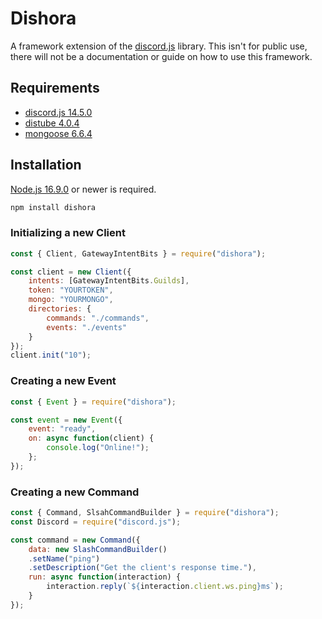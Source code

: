 # Dishora
A framework extension of the [discord.js](https://discord.js.org) library.
This isn't for public use, there will not be a documentation or guide on how to use this framework.

## Requirements
- [discord.js 14.5.0](https://www.npmjs.com/package/discord.js)
- [distube 4.0.4](https://www.npmjs.com/package/distube)
- [mongoose 6.6.4](https://www.npmjs.com/package/mongoose)

## Installation
[Node.js 16.9.0](https://nodejs.org) or newer is required.

```sh
npm install dishora
```

### Initializing a new Client ###
```js
const { Client, GatewayIntentBits } = require("dishora");

const client = new Client({
    intents: [GatewayIntentBits.Guilds],
    token: "YOURTOKEN",
    mongo: "YOURMONGO",
    directories: {
        commands: "./commands",
        events: "./events"
    }
});
client.init("10");
```

### Creating a new Event ###
```js
const { Event } = require("dishora");

const event = new Event({
    event: "ready",
    on: async function(client) {
        console.log("Online!");
    };
});
```

### Creating a new Command ###
```js
const { Command, SlsahCommandBuilder } = require("dishora");
const Discord = require("discord.js");

const command = new Command({
    data: new SlashCommandBuilder()
    .setName("ping")
    .setDescription("Get the client's response time."),
    run: async function(interaction) {
        interaction.reply(`${interaction.client.ws.ping}ms`);
    }
});
```
